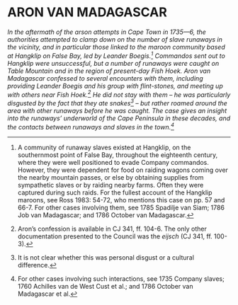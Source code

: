 # ARON VAN MADAGASCAR

*In the aftermath of the arson attempts in Cape Town in 1735—6, the authorities attempted to clamp down on the number of slave runaways in the vicinity, and in particular those linked to the maroon community based at Hangklip on False Bay, led by Leander Boegis.[^1] Commandos sent out to Hangklip were unsuccessful, but a number of runaways were caught on Table Mountain and in the region of present-day Fish Hoek. Aron van Madagascar confessed to several encounters with them, including providing Leander Boegis and his group with flint-stones, and meeting up with others near Fish Hoek.[^2] He did not stay with them – he was particularly disgusted by the fact that they ate snakes[^3] – but rather roamed around the area with other runaways before he was caught. The case gives an insight into the runaways’ underworld of the Cape Peninsula in these decades, and the contacts between runaways and slaves in the town.[^4]*

[^1]: A community of runaway slaves existed at Hangklip, on the southernmost point of False Bay, throughout the eighteenth century, where they were well positioned to evade Company commandos. However, they were dependent for food on raiding wagons coming over the nearby mountain passes, or else by obtaining supplies from sympathetic slaves or by raiding nearby farms. Often they were captured during such raids. For the fullest account of the Hangklip maroons, see Ross 1983: 54-72, who mentions this case on pp. 57 and 66-7. For other cases involving them, see 1785 Spadilje van Siam; 1786 Job van Madagascar; and 1786 October van Madagascar.

[^2]: Aron’s confession is available in CJ 341, ff. 104-6. The only other documentation presented to the Council was the *eijsch* (CJ 341, ff. 100-3).

[^3]: It is not clear whether this was personal disgust or a cultural difference.

[^4]: For other cases involving such interactions, see 1735 Company slaves; 1760 Achilles van de West Cust et al.; and 1786 October van Madagascar et al.
